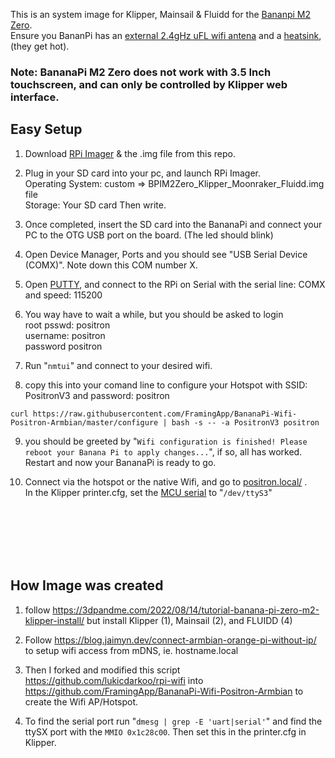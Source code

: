 This is an system image for Klipper, Mainsail & Fluidd for the [Bananpi M2 Zero](https://wiki.banana-pi.org/Banana_Pi_BPI-M2_ZERO).<br>
Ensure you BananPi has an [external 2.4gHz uFL wifi antena](https://thepihut.com/products/2-4ghz-mini-flexible-wifi-antenna-with-ufl-connector) and a [heatsink](https://thepihut.com/products/raspberry-pi-heatsink), (they get hot).
### Note:  BananaPi M2 Zero does not work with 3.5 Inch touchscreen, and can only be controlled by Klipper web interface.


## Easy Setup
1) Download [RPi Imager](https://downloads.raspberrypi.org/imager/imager_latest.exe) & the .img file from this repo.
   
2) Plug in your SD card into your pc, and launch RPi Imager.<br>
Operating System: custom => BPIM2Zero_Klipper_Moonraker_Fluidd.img file<br>
Storage: Your SD card
Then write.

3) Once completed, insert the SD card into the BananaPi and connect your PC to the OTG USB port on the board. (The led should blink)

4) Open Device Manager, Ports and you should see "USB Serial Device (COMX)". Note down this COM number X.
   
5) Open [PUTTY](https://www.putty.org/), and connect to the RPi on Serial with the serial line: COMX   and speed: 115200
   
6) You way have to wait a while, but you should be asked to login<br>
root psswd: positron<br>
username: positron<br>
password positron<br>

7) Run "`nmtui`" and connect to your desired wifi.
   
8) copy this into your comand line to configure your Hotspot with SSID: PositronV3  and  password: positron
```
curl https://raw.githubusercontent.com/FramingApp/BananaPi-Wifi-Positron-Armbian/master/configure | bash -s -- -a PositronV3 positron

```

9) you should be greeted by "`Wifi configuration is finished! Please reboot your Banana Pi to apply changes...`", if so, all has worked. Restart and now your BananaPi is ready to go.


10) Connect via the hotspot or the native Wifi, and go to [positron.local/](positron.local/) .<br>
In the Klipper printer.cfg, set the [MCU serial](https://www.klipper3d.org/Config_Reference.html#mcu) to "`/dev/ttyS3`"
<br>
<br>
<br>
<br>
<br>



## How Image was created



1)  follow https://3dpandme.com/2022/08/14/tutorial-banana-pi-zero-m2-klipper-install/
   but install Klipper (1), Mainsail (2), and FLUIDD (4)

2) Follow https://blog.jaimyn.dev/connect-armbian-orange-pi-without-ip/ to setup wifi access from mDNS, ie. hostname.local

3) Then I forked and modified this script https://github.com/lukicdarkoo/rpi-wifi into https://github.com/FramingApp/BananaPi-Wifi-Positron-Armbian to create the Wifi AP/Hotspot.

4) To find the serial port run "`dmesg | grep -E 'uart|serial'`" and find the ttySX port with the `MMIO 0x1c28c00`. Then set this in the printer.cfg in Klipper.
